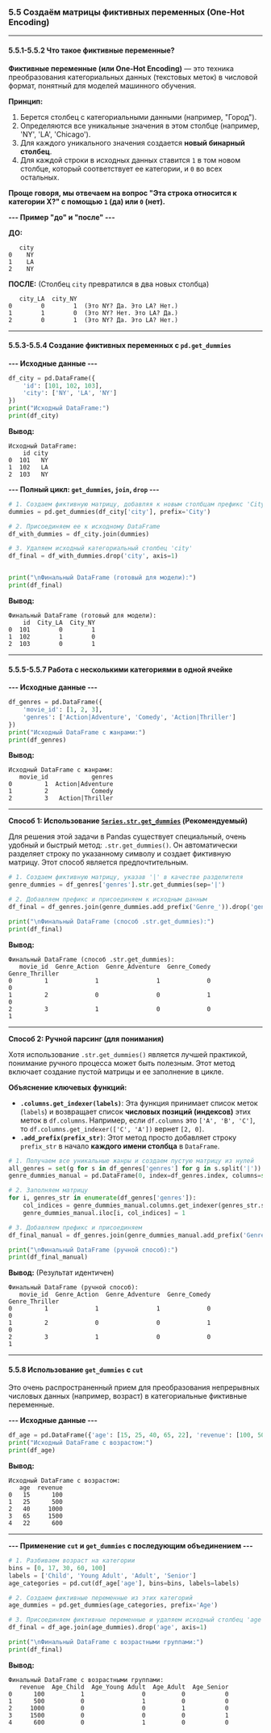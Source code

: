 ### 5.5 Создаём матрицы фиктивных переменных (One-Hot Encoding)

---
#### 5.5.1-5.5.2 Что такое фиктивные переменные?

**Фиктивные переменные (или One-Hot Encoding)** — это техника преобразования категориальных данных (текстовых меток) в числовой формат, понятный для моделей машинного обучения.

**Принцип:**
1.  Берется столбец с категориальными данными (например, "Город").
2.  Определяются все уникальные значения в этом столбце (например, 'NY', 'LA', 'Chicago').
3.  Для каждого уникального значения создается **новый бинарный столбец**.
4.  Для каждой строки в исходных данных ставится `1` в том новом столбце, который соответствует ее категории, и `0` во всех остальных.

**Проще говоря, мы отвечаем на вопрос "Эта строка относится к категории X?" с помощью `1` (да) или `0` (нет).**

**--- Пример "до" и "после" ---**

**ДО:**
```
   city
0    NY
1    LA
2    NY
```
**ПОСЛЕ:** (Столбец `city` превратился в два новых столбца)
```
   city_LA  city_NY
0        0        1  (Это NY? Да. Это LA? Нет.)
1        1        0  (Это NY? Нет. Это LA? Да.)
2        0        1  (Это NY? Да. Это LA? Нет.)
```
---
#### 5.5.3-5.5.4 Создание фиктивных переменных с `pd.get_dummies`

**--- Исходные данные ---**
```python
df_city = pd.DataFrame({
    'id': [101, 102, 103],
    'city': ['NY', 'LA', 'NY']
})
print("Исходный DataFrame:")
print(df_city)
```
**Вывод:**
```
Исходный DataFrame:
    id city
0  101   NY
1  102   LA
2  103   NY
```

**--- Полный цикл: `get_dummies`, `join`, `drop` ---**
```python
# 1. Создаем фиктивную матрицу, добавляя к новым столбцам префикс 'City'
dummies = pd.get_dummies(df_city['city'], prefix='City')

# 2. Присоединяем ее к исходному DataFrame
df_with_dummies = df_city.join(dummies)

# 3. Удаляем исходный категориальный столбец 'city'
df_final = df_with_dummies.drop('city', axis=1)


print("\nФинальный DataFrame (готовый для модели):")
print(df_final)
```
**Вывод:**
```
Финальный DataFrame (готовый для модели):
    id  City_LA  City_NY
0  101        0        1
1  102        1        0
2  103        0        1
```
---
#### 5.5.5-5.5.7 Работа с несколькими категориями в одной ячейке

**--- Исходные данные ---**
```python
df_genres = pd.DataFrame({
    'movie_id': [1, 2, 3],
    'genres': ['Action|Adventure', 'Comedy', 'Action|Thriller']
})
print("Исходный DataFrame с жанрами:")
print(df_genres)
```
**Вывод:**
```
Исходный DataFrame с жанрами:
   movie_id            genres
0         1  Action|Adventure
1         2            Comedy
2         3   Action|Thriller
```
---
**Способ 1: Использование [`Series.str.get_dummies`](https://pandas.pydata.org/docs/reference/api/pandas.Series.str.get_dummies.html#pandas.Series.str.get_dummies) (Рекомендуемый)**

Для решения этой задачи в Pandas существует специальный, очень удобный и быстрый метод: `.str.get_dummies()`. Он автоматически разделяет строку по указанному символу и создает фиктивную матрицу. Этот способ является предпочтительным.

```python
# 1. Создаем фиктивную матрицу, указав '|' в качестве разделителя
genre_dummies = df_genres['genres'].str.get_dummies(sep='|')

# 2. Добавляем префикс и присоединяем к исходным данным
df_final = df_genres.join(genre_dummies.add_prefix('Genre_')).drop('genres', axis=1)

print("\nФинальный DataFrame (способ .str.get_dummies):")
print(df_final)
```
**Вывод:**
```
Финальный DataFrame (способ .str.get_dummies):
   movie_id  Genre_Action  Genre_Adventure  Genre_Comedy  Genre_Thriller
0         1             1                1             0               0
1         2             0                0             1               0
2         3             1                0             0               1
```
---
**Способ 2: Ручной парсинг (для понимания)**

Хотя использование `.str.get_dummies()` является лучшей практикой, понимание ручного процесса может быть полезным. Этот метод включает создание пустой матрицы и ее заполнение в цикле.

**Объяснение ключевых функций:**
*   **`.columns.get_indexer(labels)`**: Эта функция принимает список меток (`labels`) и возвращает список **числовых позиций (индексов)** этих меток в `df.columns`. Например, если `df.columns` это `['A', 'B', 'C']`, то `df.columns.get_indexer(['C', 'A'])` вернет `[2, 0]`.
*   **`.add_prefix(prefix_str)`**: Этот метод просто добавляет строку `prefix_str` в начало **каждого имени столбца** в `DataFrame`.

```python
# 1. Получаем все уникальные жанры и создаем пустую матрицу из нулей
all_genres = set(g for s in df_genres['genres'] for g in s.split('|'))
genre_dummies_manual = pd.DataFrame(0, index=df_genres.index, columns=sorted(list(all_genres)))

# 2. Заполняем матрицу
for i, genres_str in enumerate(df_genres['genres']):
    col_indices = genre_dummies_manual.columns.get_indexer(genres_str.split('|'))
    genre_dummies_manual.iloc[i, col_indices] = 1

# 3. Добавляем префикс и присоединяем
df_final_manual = df_genres.join(genre_dummies_manual.add_prefix('Genre_')).drop('genres', axis=1)

print("\nФинальный DataFrame (ручной способ):")
print(df_final_manual)
```
**Вывод:** (Результат идентичен)
```
Финальный DataFrame (ручной способ):
   movie_id  Genre_Action  Genre_Adventure  Genre_Comedy  Genre_Thriller
0         1             1                1             0               0
1         2             0                0             1               0
2         3             1                0             0               1
```
---
#### 5.5.8 Использование `get_dummies` с `cut`

Это очень распространенный прием для преобразования непрерывных числовых данных (например, возраст) в категориальные фиктивные переменные.

**--- Исходные данные ---**
```python
df_age = pd.DataFrame({'age': [15, 25, 40, 65, 22], 'revenue': [100, 500, 1000, 1500, 600]})
print("Исходный DataFrame с возрастом:")
print(df_age)
```
**Вывод:**
```
Исходный DataFrame с возрастом:
   age  revenue
0   15      100
1   25      500
2   40     1000
3   65     1500
4   22      600
```
---
**--- Применение `cut` и `get_dummies` с последующим объединением ---**
```python
# 1. Разбиваем возраст на категории
bins = [0, 17, 30, 60, 100]
labels = ['Child', 'Young Adult', 'Adult', 'Senior']
age_categories = pd.cut(df_age['age'], bins=bins, labels=labels)

# 2. Создаем фиктивные переменные из этих категорий
age_dummies = pd.get_dummies(age_categories, prefix='Age')

# 3. Присоединяем фиктивные переменные и удаляем исходный столбец 'age'
df_final = df_age.join(age_dummies).drop('age', axis=1)

print("\nФинальный DataFrame с возрастными группами:")
print(df_final)
```
**Вывод:**
```
Финальный DataFrame с возрастными группами:
   revenue  Age_Child  Age_Young Adult  Age_Adult  Age_Senior
0      100          1                0          0           0
1      500          0                1          0           0
2     1000          0                0          1           0
3     1500          0                0          0           1
4      600          0                1          0           0
```
